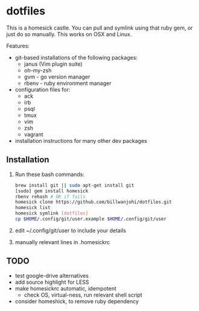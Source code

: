 # dotfiles

This is a homesick castle.
You can pull and symlink using that ruby gem,
or just do so manually.
This works on OSX and Linux.

Features:

-   git-based installations of the following packages:
    -   janus (Vim plugin suite)
    -   oh-my-zsh
    -   gvm - go version manager
    -   rbenv - ruby environment manager
-   configuration files for:
    -   ack
    -   irb
    -   psql
    -   tmux
    -   vim
    -   zsh
    -   vagrant
-   installation instructions for many other dev packages

## Installation

1.  Run these bash commands:

    ```bash
    brew install git || sudo apt-get install git
    [sudo] gem install homesick
    rbenv rehash # OK if fails
    homesick clone https://github.com/billwanjohi/dotfiles.git
    homesick list
    homesick symlink [dotfiles]
    cp $HOME/.config/git/user.example $HOME/.config/git/user
    ```

2.  edit ~/.config/git/user to include your details
3.  manually relevant lines in .homesickrc

## TODO
*   test google-drive alternatives
*   add source highlight for LESS
*   make homesickrc automatic, idempotent
    *   check OS, virtual-ness, run relevant shell script
*   consider homeshick, to remove ruby dependency
